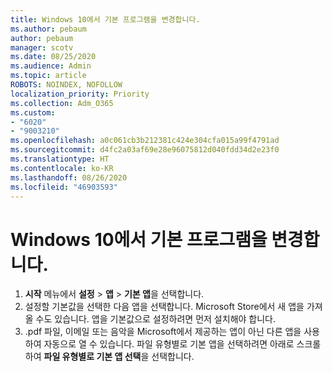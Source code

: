```yaml
---
title: Windows 10에서 기본 프로그램을 변경합니다.
ms.author: pebaum
author: pebaum
manager: scotv
ms.date: 08/25/2020
ms.audience: Admin
ms.topic: article
ROBOTS: NOINDEX, NOFOLLOW
localization_priority: Priority
ms.collection: Adm_O365
ms.custom:
- "6020"
- "9003210"
ms.openlocfilehash: a0c061cb3b212381c424e304cfa015a99f4791ad
ms.sourcegitcommit: d4fc2a03af69e28e96075812d040fdd34d2e23f0
ms.translationtype: HT
ms.contentlocale: ko-KR
ms.lasthandoff: 08/26/2020
ms.locfileid: "46903593"
---
```

# <a name="change-default-programs-in-windows-10"></a>Windows 10에서 기본 프로그램을 변경합니다.

1. **시작** 메뉴에서 **설정** > **앱** > **기본 앱**을 선택합니다.
2. 설정할 기본값을 선택한 다음 앱을 선택합니다. Microsoft Store에서 새 앱을 가져올 수도 있습니다. 앱을 기본값으로 설정하려면 먼저 설치해야 합니다.
3. .pdf 파일, 이메일 또는 음악을 Microsoft에서 제공하는 앱이 아닌 다른 앱을 사용하여 자동으로 열 수 있습니다. 파일 유형별로 기본 앱을 선택하려면 아래로 스크롤하여 **파일 유형별로 기본 앱 선택**을 선택합니다.